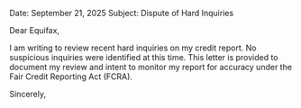 Date: September 21, 2025
Subject: Dispute of Hard Inquiries

Dear Equifax,

I am writing to review recent hard inquiries on my credit report. No suspicious inquiries were identified at this time. This letter is provided to document my review and intent to monitor my report for accuracy under the Fair Credit Reporting Act (FCRA).

Sincerely,
